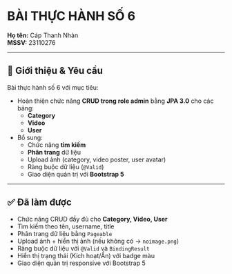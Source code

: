 # BÀI THỰC HÀNH SỐ 6  
**Họ tên:** Cáp Thanh Nhàn  
**MSSV:** 23110276  

---

## 📌 Giới thiệu & Yêu cầu
Bài thực hành số 6 với mục tiêu:  
- Hoàn thiện chức năng **CRUD trong role admin** bằng **JPA 3.0** cho các bảng:  
  - **Category**  
  - **Video**  
  - **User**  
- Bổ sung:  
  - Chức năng **tìm kiếm**  
  - **Phân trang** dữ liệu  
  - Upload ảnh (category, video poster, user avatar)  
  - Ràng buộc dữ liệu (`@Valid`)  
  - Giao diện quản trị với **Bootstrap 5**  

---
## ✅ Đã làm được
- Chức năng CRUD đầy đủ cho **Category, Video, User**  
- Tìm kiếm theo tên, username, title  
- Phân trang dữ liệu bằng `Pageable`  
- Upload ảnh + hiển thị ảnh (nếu không có → `noimage.png`)  
- Ràng buộc dữ liệu với `@Valid` và `BindingResult`  
- Hiển thị trạng thái (Kích hoạt/Ẩn) với badge màu  
- Giao diện quản trị responsive với Bootstrap 5  
